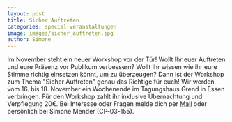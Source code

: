 ```yaml
---
layout: post
title: Sicher Auftreten
categories: special veranstaltungen
image: images/sicher_auftreten.jpg
author: Simone
---
```


Im November steht ein neuer Workshop vor der Tür!
Wollt Ihr euer Auftreten und eure Präsenz vor Publikum verbessern?
Wollt Ihr wissen wie ihr eure Stimme richtig einsetzen könnt, um zu überzeugen?
Dann ist der Workshop zum Thema "Sicher Auftreten" genau das Richtige für euch!
Wir werden vom 16. bis 18. November ein Wochenende im Tagungshaus Grend in Essen verbringen. 
Für den Workshop zahlt ihr inklusive Übernachtung und Verpflegung 20€.
Bei Interesse oder Fragen melde dich per [Mail](mailto:workshop@pep-dortmund.org) oder persönlich bei Simone Mender (CP-03-155).

	
